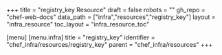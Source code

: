 +++
title = "registry_key Resource"
draft = false
robots = ""
gh_repo = "chef-web-docs"
data_path = ["infra","resources","registry_key"]
layout = "infra_resource"
toc_layout = "infra_resource_toc"

[menu]
  [menu.infra]
    title = "registry_key"
    identifier = "chef_infra/resources/registry_key"
    parent = "chef_infra/resources"
+++

<!-- The contents of this page are automatically generated from the registry_key.yaml file in the data/infra/resources directory. -->
<!-- To suggest a change, edit the https://github.com/chef/chef/blob/main/lib/chef/resource/registry_key.rb file and submit a pull request to the https://github.com/chef/chef repository. -->
<!-- markdownlint-disable-file -->
